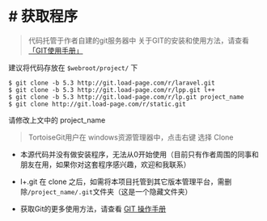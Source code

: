# # 获取程序
> 代码托管于作者自建的git服务器中
> 关于GIT的安装和使用方法，请查看[「GIT使用手册」](http://www.load-page.com/base/manual "「GIT使用手册」")

建议将代码存放在 <code>$webroot/project/</code> 下
```
$ git clone -b 5.3 http://git.load-page.com/r/laravel.git
$ git clone -b 5.3 http://git.load-page.com/r/lpp.git l++
$ git clone -b 5.3 http://git.load-page.com/r/lp.git project_name
$ git clone http://git.load-page.com/r/static.git
```
请修改上文中的 project_name

> TortoiseGit用户在 windows资源管理器中，点击右键 选择 Clone

* 本源代码并没有做安装程序，无法从0开始使用（目前只有作者周围的同事和朋友在用，如果你对这套程序感兴趣，欢迎和我联系）

* l+.git 在 clone 之后，如需将本项目托管到其它版本管理平台，需删除<code>/project_name/.git</code>文件夹（这是一个隐藏文件夹）

* 获取Git的更多使用方法，请查看 [GIT 操作手册](http://www.load-page.com/base/manual "GIT 操作手册")